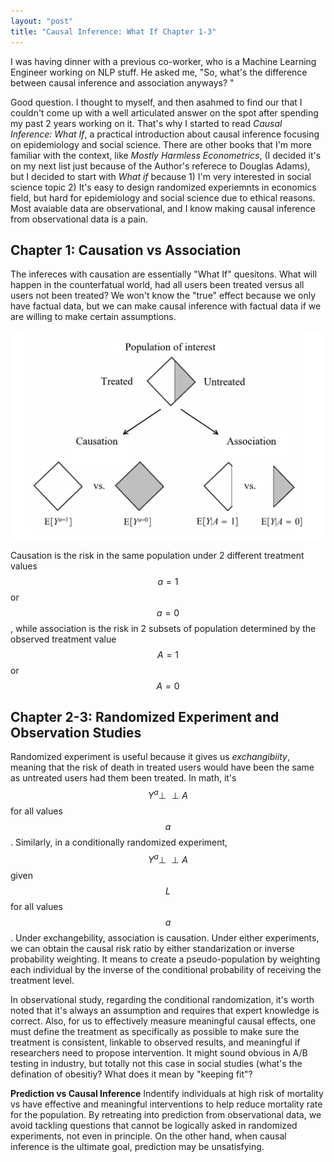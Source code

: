 ```yaml
---
layout: "post"
title: "Causal Inference: What If Chapter 1-3"
---
```


I was having dinner with a previous co-worker, who is a Machine Learning Engineer working on NLP stuff. He asked me, "So, what's the difference between causal inference and association anyways? "

Good question. I thought to myself, and then asahmed to find our that I couldn't come up with a well articulated answer on the spot after spending my past 2 years working on it. That's why I started to read *Causal Inference: What If*, a practical introduction about causal inference focusing on epidemiology and social science. There are other books that I'm more familiar with the context, like *Mostly Harmless Econometrics*, (I decided it's on my next list just because of the Author's referece to Douglas Adams), but I decided to start with *What if* because 1) I'm very interested in social science topic 2) It's easy to design randomized experiemnts in economics field, but hard for epidemiology and social science due to ethical reasons. Most avaiable data are observational, and I know making causal inference from observational data is a pain. 

## Chapter 1: Causation vs Association ## 
The infereces with causation are essentially "What If" quesitons. What will happen in the counterfatual world, had all users been treated versus all users not been treated? We won't know the "true" effect because we only have factual data, but we can make causal inference with factual data if we are willing to make certain assumptions. 

![causation](/assets/causation.PNG)

Causation is the risk in the same population under 2 different treatment values $$a = 1$$ or  $$a = 0$$, while association is the risk in 2 subsets of population determined by the observed treatment value $$A = 1$$ or  $$A = 0$$

## Chapter 2-3: Randomized Experiment and Observation Studies ##
Randomized experiment is useful because it gives us *exchangibiity*, meaning that the risk of death in treated users would have been the same as untreated users had them been treated. In math, it's $$ Y^a \perp\!\!\!\perp A$$ for all values $$a$$. Similarly, in a conditionally randomized experiment, $$ Y^a \perp\!\!\!\perp A$$ given $$L$$ for all values $$a$$. Under exchangebility, association is causation. Under either experiments, we can obtain the causal risk ratio by either standarization or inverse probability weighting. It means to create a pseudo-population by weighting each individual by the inverse of the conditional probability of receiving the treatment level. 

In observational study, regarding the conditional randomization, it's worth noted that it's always an assumption and requires that expert knowledge is correct. Also, for us to effectively measure meaningful causal effects, one must define the treatment as specifically as possible to make sure the treatment is consistent, linkable to observed results, and meaningful if researchers need to propose intervention. It might sound obvious in A/B testing in industry, but totally not this case in social studies (what's the defination of obesitiy? What does it mean by "keeping fit"? 

**Prediction vs Causal Inference**
Indentify individuals at high risk of mortality vs have effective and meaningful interventions to help reduce mortality rate for the population. By retreating into prediction from observational data, we avoid tackling questions that cannot be logically asked in randomized experiments, not even in principle. On the other hand, when causal inference is the ultimate goal, prediction may be unsatisfying.

